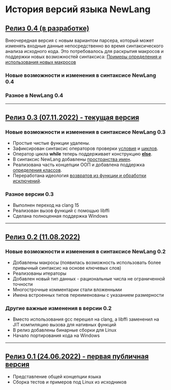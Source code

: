 # История версий языка NewLang

## [Релиз 0.4 (в разработке)](https://github.com/rsashka/newlang/releases/tag/v0.4.0)

Внеочередная версия c новым вариантом парсера, который может изменять входные данные непосредственно во время синтаксического анализа исходного кода. Это потребовалось для раскрытия макросов и поддержки новых возможностей синтаксиса: [Примеры определения и использования новых макросов](https://newlang.net)

### Новые возможности и изменения в синтаксисе NewLang 0.4

### Разное в NewLang 0.4

------

## [Релиз 0.3 (07.11.2022) - текущая версия](https://github.com/rsashka/newlang/releases/tag/v0.3.0)

### Новые возможности и изменения в синтаксисе NewLang 0.3

- Простые чистые функции удалены.
- Зафиксирован синтаксис операторов проверки [условия](https://newlang.net/ru/ops.html#условный-оператор) и [циклов](https://newlang.net/ru/ops.html#операторы-циклов). 
- Оператор цикла **while** теперь поддерживает конструкцию [**else**](https://newlang.net/ru/ops.html#операторы-циклов).
- В синтаксис NewLang добавлены [пространства имен](https://newlang.net/ru/syntax.html#пространства-имен).
- Реализована часть концепции ООП и добавлена поддержка [определения классов](https://newlang.net/ru/type_oop.html).
- Переработана идеология [возвратов из функции и обработки исключений](https://newlang.net/ru/newlang_doc.html#операторы-прерывания-выполнения-оператор-возврата).

### Разное версии 0.3

- Выполнен переход на clang 15
- Реализован вызов функций с помощью libffi
- Сделана полноценная поддержка Windows

------

## [Релиз 0.2 (11.08.2022)](https://github.com/rsashka/newlang/releases/tag/v0.2.0)

### Новые возможности и изменения в синтаксисе NewLang 0.2

- Добавлены макросы (появилась возможность использовать более привычный синтаксис на основе ключевых слов)
- Реализованы итераторы
- Добавлен новый тип данных - рациональные числа не ограниченной точности
- Многострочные комментарии стали вложенными
- Имена встроенных типов переименованы с указанием размерности

### Другие важные изменения в версии 0.2

- Вместо использования gcc перешел на clang, а libffi замененил на JIT компиляцию вызова для нативных функций
- В релиз добавлены бинарные сборки для Linux
- Начало портирования кода на Windows

------

## [Релиз 0.1 (24.06.2022) - первая публичная версия](https://github.com/rsashka/newlang/releases/tag/v0.1.0)

- Представление общей концепции языка
- Сборка тестов и примеров под Linux из исходников
